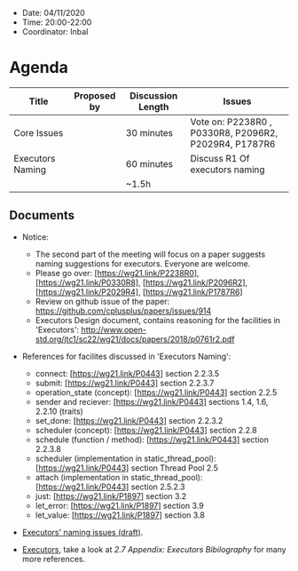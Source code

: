 * Date: 04/11/2020
* Time: 20:00-22:00
* Coordinator: Inbal

# Agenda

| Title | Proposed by | Discussion Length | Issues       |
|----------|-------------|-------------|----------------|
| Core Issues |   | 30 minutes    | Vote on: P2238R0 , P0330R8, P2096R2, P2029R4, P1787R6  |
| Executors Naming |   | 60 minutes   | Discuss R1 Of executors naming   |
|           |   | ~1.5h     |          |

## Documents

* Notice: 
  * The second part of the meeting will focus on a paper suggests naming suggestions for executors. Everyone are welcome.   
  * Please go over: [https://wg21.link/P2238R0], [https://wg21.link/P0330R8], [https://wg21.link/P2096R2], [https://wg21.link/P2029R4], [https://wg21.link/P1787R6]
  * Review on github issue of the paper: https://github.com/cplusplus/papers/issues/914
  * Executors Design document, contains reasoning for the facilities in 'Executors': http://www.open-std.org/jtc1/sc22/wg21/docs/papers/2018/p0761r2.pdf

* References for facilites discussed in 'Executors Naming':
  * connect: [https://wg21.link/P0443] section 2.2.3.5
  * submit: [https://wg21.link/P0443] section 2.2.3.7
  * operation_state (concept): [https://wg21.link/P0443] section 2.2.5
  * sender and reciever: [https://wg21.link/P0443] sections 1.4, 1.6, 2.2.10 (traits)
  * set_done: [https://wg21.link/P0443] section 2.2.3.2
  * scheduler (concept): [https://wg21.link/P0443] section 2.2.8
  * schedule (function / method): [https://wg21.link/P0443] section 2.2.3.8
  * scheduler (implementation in static_thread_pool): [https://wg21.link/P0443] section Thread Pool 2.5
  * attach (implementation in static_thread_pool): [https://wg21.link/P0443] section 2.5.2.3
  * just: [https://wg21.link/P1897] section 3.2
  * let_error: [https://wg21.link/P1897] section 3.9
  * let_value: [https://wg21.link/P1897] section 3.8
  
* [Executors' naming issues (draft)](https://docs.google.com/document/d/1AXgg3-sMhYFNv0UJ95K1XQiNBbk9wQ16t6lY5YVidtQ/edit?usp=sharing).
* [Executors](wg21.link/p0443), take a look at _2.7 Appendix: Executors Bibilography_ for many more references.
